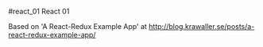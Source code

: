 #react_01
React 01

Based on 'A React-Redux Example App' at http://blog.krawaller.se/posts/a-react-redux-example-app/

